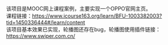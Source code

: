 该项目是MOOC网上课程案例，主要实现一个OPPO官网主页。  
课程链接：https://www.icourse163.org/learn/BFU-1003382003?tid=1450336444#/learn/content  
该项目基本效果已实现，轮播图还存在bug，轮播图使用插件链接：https://www.swiper.com.cn/